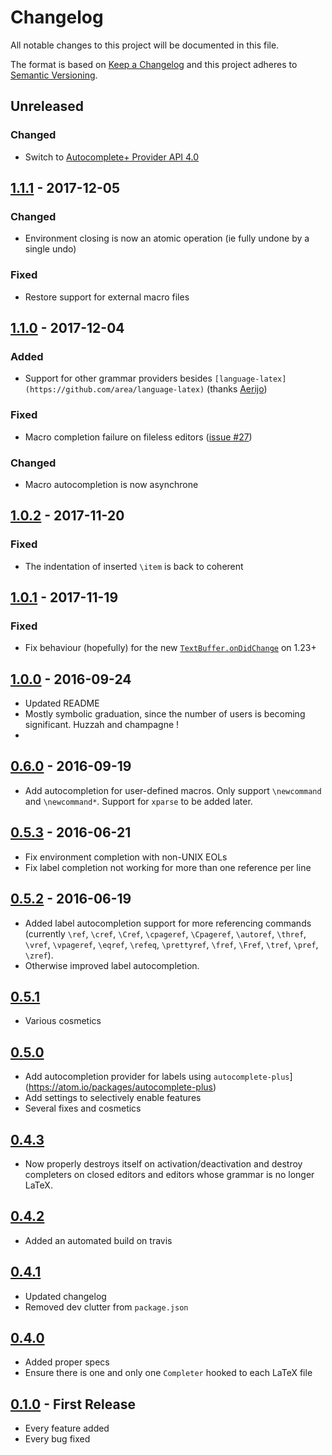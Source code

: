 Changelog
==========
All notable changes to this project will be documented in this file.

The format is based on [Keep a Changelog](http://keepachangelog.com/) and this project adheres to
[Semantic Versioning](http://semver.org/).

## Unreleased
### Changed
  - Switch to [Autocomplete+ Provider API 4.0](https://github.com/atom/autocomplete-plus/pull/940)

## [1.1.1] - 2017-12-05
[1.1.1]: https://github.com/Evpok/latex-autocomplete/compare/v1.1.0...v1.1.1
### Changed
  - Environment closing is now an atomic operation (ie fully undone by a single undo)

### Fixed
  - Restore support for external macro files

## [1.1.0] - 2017-12-04
[1.1.0]: https://github.com/Evpok/latex-autocomplete/compare/v1.0.2...v1.1.0
### Added
  - Support for other grammar providers besides `[language-latex](https://github.com/area/language-latex)` (thanks [Aerijo](https://github.com/Evpok/latex-autocomplete/pull/26))

### Fixed
  - Macro completion failure on fileless editors ([issue #27](https://github.com/Evpok/latex-autocomplete/issues/27))

### Changed
  - Macro autocompletion is now asynchrone

## [1.0.2] - 2017-11-20
[1.0.2]: https://github.com/Evpok/latex-autocomplete/compare/v1.0.1...v1.0.2
### Fixed
  - The indentation of inserted `\item` is back to coherent

## [1.0.1] - 2017-11-19
[1.0.1]: https://github.com/Evpok/latex-autocomplete/compare/v1.0.0...v1.0.1
### Fixed
  - Fix behaviour (hopefully) for the new [`TextBuffer.onDidChange`](https://github.com/atom/text-buffer/pull/273) on 1.23+

## [1.0.0] - 2016-09-24
[1.0.0]: https://github.com/Evpok/latex-autocomplete/compare/v0.6.0...v1.0.0
  - Updated README
  - Mostly symbolic graduation, since the number of users is becoming significant. Huzzah and champagne !
  -
## [0.6.0] - 2016-09-19
[0.6.0]: https://github.com/Evpok/latex-autocomplete/compare/v0.5.3...v0.6.0
  - Add autocompletion for user-defined macros. Only support `\newcommand` and `\newcommand*`. Support for `xparse` to be added later.

## [0.5.3] - 2016-06-21
[0.5.3]: https://github.com/Evpok/latex-autocomplete/compare/v0.5.2...v0.5.3
* Fix environment completion with non-UNIX EOLs
* Fix label completion not working for more than one reference per line

## [0.5.2] - 2016-06-19
[0.5.2]: https://github.com/Evpok/latex-autocomplete/compare/v0.5.1...v0.5.2
* Added label autocompletion support for more referencing commands (currently `\ref`, `\cref`, `\Cref`, `\cpageref`, `\Cpageref`, `\autoref`, `\thref`, `\vref`, `\vpageref`, `\eqref`, `\refeq`, `\prettyref`, `\fref`, `\Fref`, `\tref`, `\pref`, `\zref`).
* Otherwise improved label autocompletion.

## [0.5.1]
[0.5.1]: https://github.com/Evpok/latex-autocomplete/compare/v0.5.0...v0.5.1
* Various cosmetics

## [0.5.0]
[0.5.0]: https://github.com/Evpok/latex-autocomplete/compare/v0.4.3...v0.5.0
* Add autocompletion provider for labels using `autocomplete-plus`](https://atom.io/packages/autocomplete-plus)
* Add settings to selectively enable features
* Several fixes and cosmetics

## [0.4.3]
[0.4.3]: https://github.com/Evpok/latex-autocomplete/compare/v0.4.2...v0.4.3
* Now properly destroys itself on activation/deactivation and destroy completers on closed editors and editors whose grammar is no longer LaTeX.

## [0.4.2]
[0.4.2]: https://github.com/Evpok/latex-autocomplete/compare/v0.4.1...v0.4.2
* Added an automated build on travis

## [0.4.1]
[0.4.1]: https://github.com/Evpok/latex-autocomplete/compare/v0.4.0...v0.4.1
* Updated changelog
* Removed dev clutter from `package.json`

## [0.4.0]
[0.4.0]: https://github.com/Evpok/latex-autocomplete/compare/v0.1.0...v0.4.0
* Added proper specs
* Ensure there is one and only one `Completer` hooked to each LaTeX file

## [0.1.0] - First Release
[0.1.0]: https://github.com/Evpok/latex-autocomplete/compare/v1.0.0...v0.1.0
* Every feature added
* Every bug fixed
